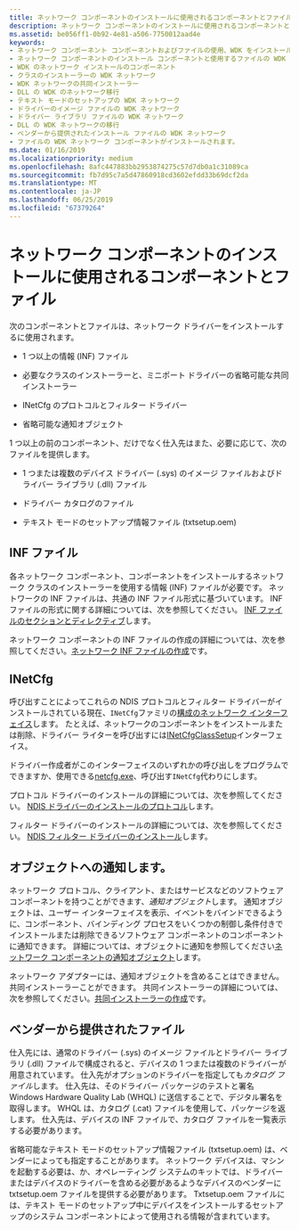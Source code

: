 ```yaml
---
title: ネットワーク コンポーネントのインストールに使用されるコンポーネントとファイル
description: ネットワーク コンポーネントのインストールに使用されるコンポーネントとファイル
ms.assetid: be056ff1-0b92-4e81-a506-7750012aad4e
keywords:
- ネットワーク コンポーネント コンポーネントおよびファイルの使用、WDK をインストールします。
- ネットワーク コンポーネントのインストール コンポーネントと使用するファイルの WDK
- WDK のネットワーク インストールのコンポーネント
- クラスのインストーラーの WDK ネットワーク
- WDK ネットワークの共同インストーラー
- DLL の WDK のネットワーク移行
- テキスト モードのセットアップの WDK ネットワーク
- ドライバーのイメージ ファイルの WDK ネットワーク
- ドライバー ライブラリ ファイルの WDK ネットワーク
- DLL の WDK ネットワークの移行
- ベンダーから提供されたインストール ファイルの WDK ネットワーク
- ファイルの WDK ネットワーク コンポーネントがインストールされます。
ms.date: 01/16/2019
ms.localizationpriority: medium
ms.openlocfilehash: 8afc447883bb2953874275c57d7db0a1c31089ca
ms.sourcegitcommit: fb7d95c7a5d47860918cd3602efdd33b69dcf2da
ms.translationtype: MT
ms.contentlocale: ja-JP
ms.lasthandoff: 06/25/2019
ms.locfileid: "67379264"
---
```

# <a name="components-and-files-used-for-network-component-installation"></a>ネットワーク コンポーネントのインストールに使用されるコンポーネントとファイル

次のコンポーネントとファイルは、ネットワーク ドライバーをインストールするに使用されます。

-   1 つ以上の情報 (INF) ファイル

-   必要なクラスのインストーラーと、ミニポート ドライバーの省略可能な共同インストーラー

-   INetCfg のプロトコルとフィルター ドライバー

-   省略可能な通知オブジェクト

1 つ以上の前のコンポーネント、だけでなく仕入先はまた、必要に応じて、次のファイルを提供します。

-   1 つまたは複数のデバイス ドライバー (.sys) のイメージ ファイルおよびドライバー ライブラリ (.dll) ファイル

-   ドライバー カタログのファイル

-   テキスト モードのセットアップ情報ファイル (txtsetup.oem)

## <a name="inf-files"></a>INF ファイル

各ネットワーク コンポーネント、コンポーネントをインストールするネットワーク クラスのインストーラーを使用する情報 (INF) ファイルが必要です。 ネットワークの INF ファイルは、共通の INF ファイル形式に基づいています。 INF ファイルの形式に関する詳細については、次を参照してください。 [INF ファイルのセクションとディレクティブ](https://docs.microsoft.com/windows-hardware/drivers/install/inf-file-sections-and-directives)します。

ネットワーク コンポーネントの INF ファイルの作成の詳細については、次を参照してください。[ネットワーク INF ファイルの作成](creating-network-inf-files.md)です。

## <a name="inetcfg"></a>INetCfg

呼び出すことによってこれらの NDIS プロトコルとフィルター ドライバーがインストールされている現在、`INetCfg`ファミリの[構成のネットワーク インターフェイス](https://docs.microsoft.com/previous-versions/windows/hardware/network/ff559080(v=vs.85))します。 たとえば、ネットワークのコンポーネントをインストールまたは削除、ドライバー ライターを呼び出すには[INetCfgClassSetup](https://docs.microsoft.com/previous-versions/windows/hardware/network/ff547709(v=vs.85))インターフェイス。 

ドライバー作成者がこのインターフェイスのいずれかの呼び出しをプログラムでできますか、使用できる[netcfg.exe](https://docs.microsoft.com/windows-server/administration/windows-commands/netcfg)、呼び出す`INetCfg`代わりにします。

プロトコル ドライバーのインストールの詳細については、次を参照してください。 [NDIS ドライバーのインストールのプロトコル](ndis-protocol-driver-installation.md)します。

フィルター ドライバーのインストールの詳細については、次を参照してください。 [NDIS フィルター ドライバーのインストール](ndis-filter-driver-installation.md)します。

## <a name="notify-object"></a>オブジェクトへの通知します。

ネットワーク プロトコル、クライアント、またはサービスなどのソフトウェア コンポーネントを持つことができます、*通知オブジェクト*します。 通知オブジェクトは、ユーザー インターフェイスを表示、イベントをバインドできるように、コンポーネント、バインディング プロセスをいくつかの制御し条件付きでインストールまたは削除できるソフトウェア コンポーネントのコンポーネントに通知できます。 詳細については、オブジェクトに通知を参照してください[ネットワーク コンポーネントの通知オブジェクト](notify-objects-for-network-components.md)します。

ネットワーク アダプターには、通知オブジェクトを含めることはできません。 共同インストーラーことができます。 共同インストーラーの詳細については、次を参照してください。[共同インストーラーの作成](https://docs.microsoft.com/windows-hardware/drivers/install/writing-a-co-installer)です。

## <a name="vendor-supplied-files"></a>ベンダーから提供されたファイル

仕入先には、通常のドライバー (.sys) のイメージ ファイルとドライバー ライブラリ (.dll) ファイルで構成されると、デバイスの 1 つまたは複数のドライバーが用意されています。 仕入先がオプションのドライバーを指定しても*カタログ ファイル*します。 仕入先は、そのドライバー パッケージのテストと署名 Windows Hardware Quality Lab (WHQL) に送信することで、デジタル署名を取得します。 WHQL は、カタログ (.cat) ファイルを使用して、パッケージを返します。 仕入先は、デバイスの INF ファイルで、カタログ ファイルを一覧表示する必要があります。

省略可能なテキスト モードのセットアップ情報ファイル (txtsetup.oem) は、ベンダーによっても指定することがあります。 ネットワーク デバイスは、マシンを起動する必要は、か、オペレーティング システムのキットでは、ドライバーまたはデバイスのドライバーを含める必要があるようなデバイスのベンダーに txtsetup.oem ファイルを提供する必要があります。 Txtsetup.oem ファイルには、テキスト モードのセットアップ中にデバイスをインストールするセットアップのシステム コンポーネントによって使用される情報が含まれています。

 

 





